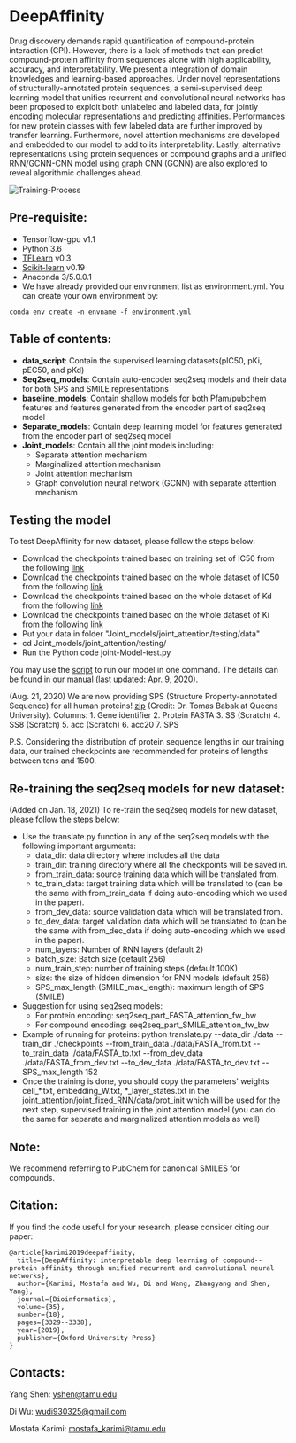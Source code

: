 # DeepAffinity
Drug discovery demands rapid quantification of compound-protein interaction  (CPI). However, there is a lack of methods that can predict compound-protein affinity from sequences alone with high applicability, accuracy, and interpretability. We present a integration of domain knowledges and learning-based approaches. Under novel representations of structurally-annotated protein sequences, a semi-supervised deep learning model that unifies recurrent and convolutional neural networks has been proposed to exploit both unlabeled and labeled data, for jointly encoding molecular representations and predicting affinities. Performances for new protein classes with few labeled data are further improved by transfer learning. Furthermore, novel attention mechanisms are developed and embedded to our model to add to its interpretability. Lastly, alternative representations using protein sequences or compound graphs and a unified RNN/GCNN-CNN model using graph CNN (GCNN) are also explored to reveal algorithmic challenges ahead.

![Training-Process](/main_fig.png)

## Pre-requisite:
* Tensorflow-gpu v1.1
* Python 3.6
* [TFLearn](http://tflearn.org/) v0.3
* [Scikit-learn](https://scikit-learn.org/stable/) v0.19
* Anaconda 3/5.0.0.1
* We have already provided our environment list as environment.yml. You can create your own environment by:
```
conda env create -n envname -f environment.yml
```
## Table of contents:
* **data_script**: Contain the supervised learning datasets(pIC50, pKi, pEC50, and pKd)
* **Seq2seq_models**: Contain auto-encoder seq2seq models and their data for both SPS and SMILE representations
* **baseline_models**: Contain shallow models for both Pfam/pubchem features and features generated from the encoder part of seq2seq model
* **Separate_models**: Contain deep learning model for features generated from the encoder part of seq2seq model
* **Joint_models**: Contain all the joint models including:
	* Separate attention mechanism
	* Marginalized attention mechanism
	* Joint attention mechanism
	* Graph convolution neural network (GCNN) with separate attention mechanism

## Testing the model
To test DeepAffinity for new dataset, please follow the steps below:
* Download the checkpoints trained based on training set of IC50 from the following [link](https://drive.google.com/drive/folders/1Pwn8uTyHNig4G2JDy0TErzH9hVacSadt?usp=sharing)
* Download the checkpoints trained based on the whole dataset of IC50 from the following [link](https://drive.google.com/drive/folders/1XAnXHSRnrO8DGA1drW3YnmaBaCihdiP5?usp=sharing)
* Download the checkpoints trained based on the whole dataset of Kd from the following [link](https://drive.google.com/drive/folders/14TC_6nbZt-YOV2IwlFt9EiAh_VcJqyRN?usp=sharing)
* Download the checkpoints trained based on the whole dataset of Ki from the following [link](https://drive.google.com/drive/folders/1DHkaqZFlykfr5YWPGJCaLZd8_bd_Z8Lh?usp=sharing)
* Put your data in folder "Joint_models/joint_attention/testing/data"
* cd Joint_models/joint_attention/testing/
* Run the Python code joint-Model-test.py

You may use the [script](DeepAffinity_inference.sh) to run our model in one command. The details can be found in our [manual](DeepAffinity_Manual.pdf) (last updated: Apr. 9, 2020).

(Aug. 21, 2020) We are now providing SPS (Structure Property-annotated Sequence) for all human proteins! [zip](https://github.com/Shen-Lab/DeepAffinity/blob/master/data/dataset/uniprot.human.scratch_outputs.w_sps.tab_corrected.zip)  (Credit: Dr. Tomas Babak at Queens University).  Columns: 1. Gene identifier 2. Protein FASTA  3. SS (Scratch)  4. SS8 (Scratch)  5. acc (Scratch)  6. acc20  7. SPS    

P.S. Considering the distribution of protein sequence lengths in our training data, our trained checkpoints are recommended for proteins of lengths between tens and 1500.  
 
## Re-training the seq2seq models for new dataset:
(Added on Jan. 18, 2021)
To re-train the seq2seq models for new dataset, please follow the steps below:
* Use the translate.py function in any of the seq2seq models with the following important arguments:
	* data_dir: data directory where includes all the data
	* train_dir: training directory where all the checkpoints will be saved in.
	* from_train_data: source training data which will be translated from.
	* to_train_data: target training data which will be translated to (can be the same with from_train_data if doing auto-encoding which we used in the paper).
	* from_dev_data: source validation data which will be translated from.
	* to_dev_data: target validation data which will be translated to (can be the same with from_dec_data if doing auto-encoding which we used in the paper).
	* num_layers: Number of RNN layers (default 2)
	* batch_size: Batch size (default 256)
	* num_train_step: number of training steps (default 100K)
	* size: the size of hidden dimension for RNN models (default 256)
	* SPS_max_length (SMILE_max_length): maximum length of SPS (SMILE)
* Suggestion for using seq2seq models:
	* For protein encoding: seq2seq_part_FASTA_attention_fw_bw
	* For compound encoding: seq2seq_part_SMILE_attention_fw_bw
* Example of running for proteins:
python translate.py --data_dir ./data --train_dir ./checkpoints --from_train_data ./data/FASTA_from.txt --to_train_data ./data/FASTA_to.txt --from_dev_data ./data/FASTA_from_dev.txt --to_dev_data ./data/FASTA_to_dev.txt --SPS_max_length 152
* Once the training is done, you should copy the parameters' weights cell_*.txt, embedding_W.txt, *_layer_states.txt in the joint_attention/joint_fixed_RNN/data/prot_init which will be used for the next step, supervised training in the joint attention model (you can do the same for separate and marginalized attention models as well)  
 

## Note:
We recommend referring to PubChem for canonical SMILES for compounds. 



## Citation:
If you find the code useful for your research, please consider citing our paper:
```
@article{karimi2019deepaffinity,
  title={DeepAffinity: interpretable deep learning of compound--protein affinity through unified recurrent and convolutional neural networks},
  author={Karimi, Mostafa and Wu, Di and Wang, Zhangyang and Shen, Yang},
  journal={Bioinformatics},
  volume={35},
  number={18},
  pages={3329--3338},
  year={2019},
  publisher={Oxford University Press}
}
```

## Contacts:
Yang Shen: yshen@tamu.edu

Di Wu: wudi930325@gmail.com

Mostafa Karimi: mostafa_karimi@tamu.edu
